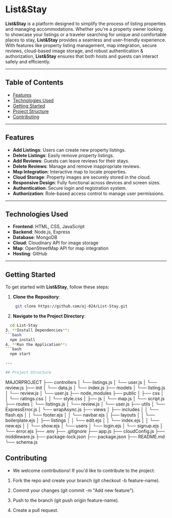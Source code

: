 # List&Stay

**List&Stay** is a platform designed to simplify the process of listing properties and managing accommodations. Whether you're a property owner looking to showcase your listings or a traveler searching for unique and comfortable places to stay, **List&Stay** provides a seamless and user-friendly experience. With features like property listing management, map integration, secure reviews, cloud-based image storage, and robust authentication & authorization, **List&Stay** ensures that both hosts and guests can interact safely and efficiently.


---

## Table of Contents
- [Features](#features)
- [Technologies Used](#technologies-used)
- [Getting Started](#getting-started)
- [Project Structure](#project-structure)
- [Contributing](#contributing)

---

## Features  

- **Add Listings**: Users can create new property listings.  
- **Delete Listings**: Easily remove property listings.  
- **Add Reviews**: Guests can leave reviews for their stays.  
- **Delete Reviews**: Manage and remove inappropriate reviews.  
- **Map Integration**: Interactive map to locate properties.  
- **Cloud Storage**: Property images are securely stored in the cloud.  
- **Responsive Design**: Fully functional across devices and screen sizes.  
- **Authentication**: Secure login and registration system.  
- **Authorization**: Role-based access control to manage user permissions.

---

## Technologies Used

- **Frontend**: HTML, CSS, JavaScript  
- **Backend**: Node.js, Express  
- **Database**: MongoDB  
- **Cloud**: Cloudinary API for image storage  
- **Map**: OpenStreetMap API for map integration  
- **Hosting**: GitHub  

---

## Getting Started

To get started with **List&Stay**, follow these steps:

1. **Clone the Repository**:
   ```bash
    git clone https://github.com/aj-024/List-Stay.git
2. **Navigate to the Project Directory**:
  ```bash
    cd List-Stay
3. **Install Dependencies**:
  ```bash
    npm install
4. **Run the Application**:
  ```bash
    npm start

---

## Project Structure
```
MAJORPROJECT
├── controllers
│   └── listings.js
│   └── user.js
│   └── review.js
├── init
│   └── data.js
│   └── index.js
├── models
│   └── listing.js
│   └── review.js
│   └── user.js
├── node_modules
├── public
│   ├── css
│   │   └── ratings.css
│   │   └── style.css
│   ├── js
│       └── map.js
│       └── script.js
├── routes
│   └── listings.js
│   └── review.js
│   └── user.js
├── utils
│   └── ExpressError.js
│   └── wrapAsync.js
├── views
│   ├── includes
│   │   └── flash.ejs
│   │   └── footer.ejs
│   │   └── navbar.ejs
│   ├── layouts
│   │   └── boilerplate.ejs
│   ├── listings
│   │   └── edit.ejs
│   │   └── index.ejs
│   │   └── new.ejs
│   │   └── show.ejs
│   └── users
│       └── login.ejs
│       └── signup.ejs
│       └── error.ejs
├── .env
├── .gitignore
├── app.js
├── cloudConfig.js
├── middleware.js
├── package-lock.json
├── package.json
├── README.md
└── schema.js

## Contributing

 - We welcome contributions! If you'd like to contribute to the project:

1. Fork the repo and create your branch (git checkout -b feature-name).

2. Commit your changes (git commit -m "Add new feature").

3. Push to the branch (git push origin feature-name).

4. Create a pull request.
